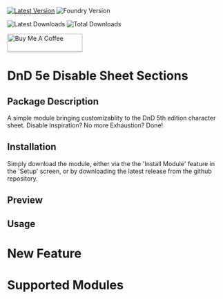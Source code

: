 [![Latest Version](https://img.shields.io/github/v/release/ZeroXNoxus/disable-sheet-sections?display_name=tag&sort=semver&label=Latest%20Version)](https://github.com/ZeroXNoxus/dark-mode-5e/releases/latest)
![Foundry Version](https://img.shields.io/endpoint?url=https%3A%2F%2Ffoundryshields.com%2Fversion%3Fstyle%3Dflat%26url%3Dhttps%3A%2F%2Fgithub.com%2FZeroXNoxus%2Fdisable-sheet-sections%2Freleases%2Fdownload%2Flatest%2Fmodule.json)

![Latest Downloads](https://img.shields.io/github/downloads/ZeroXNoxus/disable-sheet-sections/latest/total?color=blue&label=latest%20downloads)
![Total Downloads](https://img.shields.io/github/downloads/ZeroXNoxus/disable-sheet-sections/total?color=blue&label=total%20downloads)

<a href="https://www.buymeacoffee.com/zetadracon" target="_blank"><img src="https://www.buymeacoffee.com/assets/img/custom_images/orange_img.png" alt="Buy Me A Coffee" style="height: 41px !important;width: 174px !important;box-shadow: 0px 3px 2px 0px rgba(190, 190, 190, 0.5) !important;-webkit-box-shadow: 0px 3px 2px 0px rgba(190, 190, 190, 0.5) !important;" ></a>

# DnD 5e Disable Sheet Sections
## Package Description ##
A simple module bringing customizablity to the DnD 5th edition character sheet. Disable Inspiration? No more Exhaustion? Done!
## Installation ##
Simply download the module, either via the the 'Install Module' feature in the 'Setup' screen, or by downloading the latest release from the github repository.
## Preview ##
## Usage ##
# New Feature #
# Supported Modules #